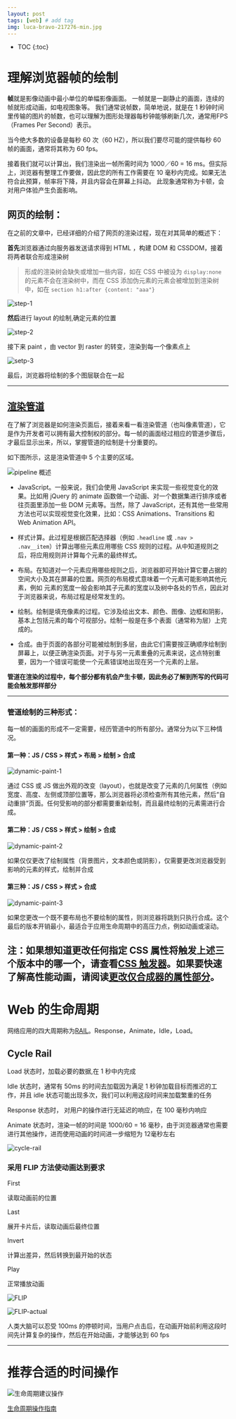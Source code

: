 ```yaml
---
layout: post
tags: [web] # add tag
img: luca-bravo-217276-min.jpg
---
```


* TOC
{:toc}

# 理解浏览器帧的绘制

**帧**就是影像动画中最小单位的单幅影像画面。 一帧就是一副静止的画面，连续的帧就形成动画，如电视图象等。 我们通常说帧数，简单地说，就是在 1 秒钟时间里传输的图片的帧数，也可以理解为图形处理器每秒钟能够刷新几次，通常用FPS（Frames Per Second）表示。

当今绝大多数的设备是每秒 60 次（60 HZ），所以我们要尽可能的提供每秒 60 帧的画面，通常将其称为 60 fps。

接着我们就可以计算出，我们渲染出一帧所需时间为 1000／60 = 16 ms。但实际上，浏览器有整理工作要做，因此您的所有工作需要在 10 毫秒内完成。如果无法符合此预算，帧率将下降，并且内容会在屏幕上抖动。 此现象通常称为卡顿，会对用户体验产生负面影响。

## 网页的绘制：

在之前的文章中，已经详细的介绍了网页的渲染过程，现在对其简单的概述下：

**首先**浏览器通过向服务器发送请求得到 HTML ，构建 DOM 和 CSSDOM，接着将两者联合形成渲染树

> 形成的渲染树会缺失或增加一些内容，如在 CSS 中被设为 `display:none` 的元素不会在渲染树中，而在 CSS 添加伪元素的元素会被增加到渲染树中，如在 `section h1:after {content: "aaa"}`


![step-1](/assets/img/15138330094798.jpg)


**然后**进行 layout 的绘制,确定元素的位置

![step-2](/assets/img/15123778055757.jpg)

接下来 paint ，由 vector 到 raster 的转变，渲染到每一个像素点上

![setp-3](/assets/img/15123780899771.jpg)

最后，浏览器将绘制的多个图层联合在一起

---

## [渲染管道](https://developers.google.com/web/fundamentals/performance/rendering/?hl=zh-cn)

在了解了浏览器是如何渲染页面后，接着来看一看渲染管道（也叫像素管道），它是作为开发者可以拥有最大控制权的部分。每一帧的画面经过相应的管道步骤后，才最后显示出来，所以，掌握管道的绘制是十分重要的。

如下图所示，这是渲染管道中 5 个主要的区域。

![pipeline 概述](/assets/img/15138343782864.jpg)

* JavaScript。一般来说，我们会使用 JavaScript 来实现一些视觉变化的效果。比如用 jQuery 的 animate 函数做一个动画、对一个数据集进行排序或者往页面里添加一些 DOM 元素等。当然，除了 JavaScript，还有其他一些常用方法也可以实现视觉变化效果，比如：CSS Animations、Transitions 和 Web Animation API。

* 样式计算。此过程是根据匹配选择器（例如 `.headline` 或 `.nav > .nav__item`）计算出哪些元素应用哪些 CSS 规则的过程。从中知道规则之后，将应用规则并计算每个元素的最终样式。

* 布局。在知道对一个元素应用哪些规则之后，浏览器即可开始计算它要占据的空间大小及其在屏幕的位置。网页的布局模式意味着一个元素可能影响其他元素，例如 <body> 元素的宽度一般会影响其子元素的宽度以及树中各处的节点，因此对于浏览器来说，布局过程是经常发生的。

* 绘制。绘制是填充像素的过程。它涉及绘出文本、颜色、图像、边框和阴影，基本上包括元素的每个可视部分。绘制一般是在多个表面（通常称为层）上完成的。

* 合成。由于页面的各部分可能被绘制到多层，由此它们需要按正确顺序绘制到屏幕上，以便正确渲染页面。对于与另一元素重叠的元素来说，这点特别重要，因为一个错误可能使一个元素错误地出现在另一个元素的上层。

**管道在渲染的过程中，每个部分都有机会产生卡顿，因此务必了解到所写的代码可能会触发那样部分**

---

### 管道绘制的三种形式：

每一帧的画面的形成不一定需要，经历管道中的所有部分。通常分为以下三种情况。

#### 第一种：JS / CSS > 样式 > 布局 > 绘制 > 合成

![dynamic-paint-1](/assets/img/15123844298301.jpg)

通过 CSS 或 JS 做出外观的改变（layout），也就是改变了元素的几何属性（例如宽度、高度、左侧或顶部位置等，那么浏览器将必须检查所有其他元素，然后“自动重排”页面。任何受影响的部分都需要重新绘制，而且最终绘制的元素需进行合成。

#### 第二种：JS / CSS > 样式 > 绘制 > 合成

![dynamic-paint-2](/assets/img/15132407671045.jpg)

如果仅仅更改了绘制属性（背景图片，文本颜色或阴影），仅需要更改浏览器受到影响的元素的样式，绘制并合成


#### 第三种：JS / CSS > 样式 > 合成

![dynamic-paint-3](/assets/img/15132407948869.jpg)

如果您更改一个既不要布局也不要绘制的属性，则浏览器将跳到只执行合成。这个最后的版本开销最小，最适合于应用生命周期中的高压力点，例如动画或滚动。

注：如果想知道更改任何指定 CSS 属性将触发上述三个版本中的哪一个，请查看[CSS 触发器](https://csstriggers.com/)。如果要快速了解高性能动画，请阅读[更改仅合成器的属性部分](https://developers.google.com/web/fundamentals/performance/rendering/stick-to-compositor-only-properties-and-manage-layer-count?hl=zh-cn)。
---

# Web 的生命周期

网络应用的四大周期称为[RAIL](https://developers.google.com/web/fundamentals/performance/rail)。Response，Animate，Idle，Load。

## Cycle Rail

Load 状态时，加载必要的数据,在 1 秒中内完成

Idle 状态时，通常有 50ms 的时间去加载因为满足 1 秒钟加载目标而推迟的工作，并且 idle 状态可能出现多次，我们可以利用这段时间来加载繁重的任务

Response 状态时， 对用户的操作进行无延迟的响应，在 100 毫秒内响应

Animate 状态时，渲染一帧的时间是 1000/60 = 16 毫秒，由于浏览器通常也需要进行其他操作，进而使用动画的时间进一步缩短为 12毫秒左右

![cycle-rail](/assets/img/15124532014163.jpg)


### 采用 FLIP 方法使动画达到要求

First 

读取动画前的位置

Last

展开卡片后，读取动画后最终位置

Invert

计算出差异，然后转换到最开始的状态

Play

正常播放动画 

![FLIP](/assets/img/15124566130575.jpg)

![FLIP-actual](/assets/img/15124568820760.jpg)

人类大脑可以忍受 100ms 的停顿时间，当用户点击后，在动画开始前利用这段时间先计算复杂的操作，然后在开始动画，才能够达到 60 fps

---

# 推荐合适的时间操作

![生命周期建议操作](/assets/img/15124587047653.jpg)


[生命周期操作指南](https://speakerdeck.com/paullewis/making-a-silky-smooth-web)





